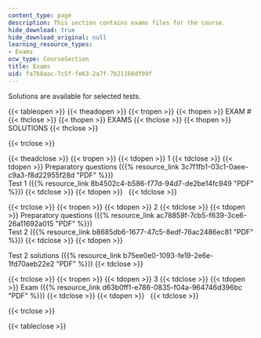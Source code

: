 ```yaml
---
content_type: page
description: This section contains exams files for the course.
hide_download: true
hide_download_original: null
learning_resource_types:
- Exams
ocw_type: CourseSection
title: Exams
uid: fa7b8aac-7c5f-fe63-2a7f-7b21160df09f
---
```


Solutions are available for selected tests.

{{< tableopen >}}
{{< theadopen >}}
{{< tropen >}}
{{< thopen >}}
EXAM #
{{< thclose >}}
{{< thopen >}}
EXAMS
{{< thclose >}}
{{< thopen >}}
SOLUTIONS
{{< thclose >}}

{{< trclose >}}

{{< theadclose >}}
{{< tropen >}}
{{< tdopen >}}
1
{{< tdclose >}}
{{< tdopen >}}
Preparatory questions ({{% resource_link 3c7f1fb1-03c1-0aee-c9a3-f8d22955f28d "PDF" %}})  
Test 1 ({{% resource_link 8b4502c4-b586-f77d-94d7-de2be14fc949 "PDF" %}})
{{< tdclose >}}
{{< tdopen >}}
 
{{< tdclose >}}

{{< trclose >}}
{{< tropen >}}
{{< tdopen >}}
2
{{< tdclose >}}
{{< tdopen >}}
Preparatory questions ({{% resource_link ac78858f-7cb5-f639-3ce6-26a11692a015 "PDF" %}})  
Test 2 ({{% resource_link b8685db6-1677-47c5-8edf-76ac2486ec81 "PDF" %}})
{{< tdclose >}}
{{< tdopen >}}
  
Test 2 solutions ({{% resource_link b75ee0e0-1093-fe19-2e6e-1fd70aeb22e2 "PDF" %}})
{{< tdclose >}}

{{< trclose >}}
{{< tropen >}}
{{< tdopen >}}
3
{{< tdclose >}}
{{< tdopen >}}
Exam ({{% resource_link d63b0ff1-e786-0835-f04a-964746d396bc "PDF" %}})
{{< tdclose >}}
{{< tdopen >}}
 
{{< tdclose >}}

{{< trclose >}}

{{< tableclose >}}
